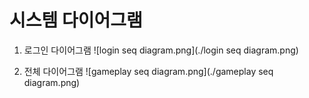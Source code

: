 
# 시스템 다이어그램

1. 로그인 다이어그램
![login seq diagram.png](./login seq diagram.png)


2. 전체 다이어그램
![gameplay seq diagram.png](./gameplay seq diagram.png)

